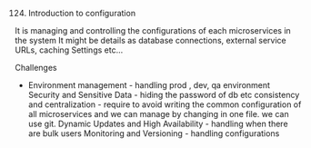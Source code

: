 124. Introduction to configuration

It is managing and controlling the configurations of each microservices in the system
It might be details as database connections, external service URLs, caching Settings etc...

Challenges
- Environment management - handling prod , dev, qa environment 
Security and Sensitive Data - hiding the password of db etc
consistency and centralization - require to avoid writing the common configuration of all microservices and we can manage by changing in one file. we can use git.
Dynamic Updates and High Availability - handling when there are bulk users
Monitoring and Versioning - handling configurations